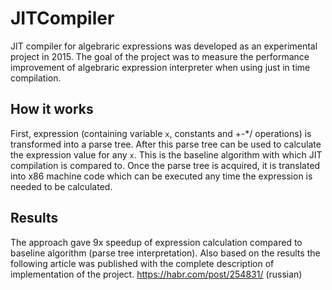 # JITCompiler
JIT compiler for algebraric expressions was developed as an experimental project in 2015.
The goal of the project was to measure the performance improvement of algebraric expression interpreter when using just in time compilation.

## How it works
First, expression (containing variable `x`, constants and +-*/ operations) is transformed into a parse tree.
After this parse tree can be used to calculate the expression value for any `x`.
This is the baseline algorithm with which JIT compilation is compared to.
Once the parse tree is acquired, it is translated into x86 machine code which can be executed any time the expression is needed to be calculated.

## Results
The approach gave 9x speedup of expression calculation compared to baseline algorithm (parse tree interpretation).
Also based on the results the following article was published with the complete description of implementation of the project.
https://habr.com/post/254831/ (russian)
